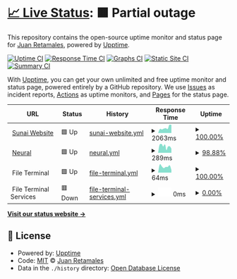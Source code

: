 # [📈 Live Status](https://juanretamales.github.io/Sunai-Upptime): <!--live status--> **🟧 Partial outage**

This repository contains the open-source uptime monitor and status page for [Juan Retamales](http://www.juanretamales.cl/), powered by [Upptime](https://github.com/upptime/upptime).

[![Uptime CI](https://github.com/juanretamales/Sunai-Upptime/workflows/Uptime%20CI/badge.svg)](https://github.com/juanretamales/Sunai-Upptime/actions?query=workflow%3A%22Uptime+CI%22)
[![Response Time CI](https://github.com/juanretamales/Sunai-Upptime/workflows/Response%20Time%20CI/badge.svg)](https://github.com/juanretamales/Sunai-Upptime/actions?query=workflow%3A%22Response+Time+CI%22)
[![Graphs CI](https://github.com/juanretamales/Sunai-Upptime/workflows/Graphs%20CI/badge.svg)](https://github.com/juanretamales/Sunai-Upptime/actions?query=workflow%3A%22Graphs+CI%22)
[![Static Site CI](https://github.com/juanretamales/Sunai-Upptime/workflows/Static%20Site%20CI/badge.svg)](https://github.com/juanretamales/Sunai-Upptime/actions?query=workflow%3A%22Static+Site+CI%22)
[![Summary CI](https://github.com/juanretamales/Sunai-Upptime/workflows/Summary%20CI/badge.svg)](https://github.com/juanretamales/Sunai-Upptime/actions?query=workflow%3A%22Summary+CI%22)

With [Upptime](https://upptime.js.org), you can get your own unlimited and free uptime monitor and status page, powered entirely by a GitHub repository. We use [Issues](https://github.com/juanretamales/Sunai-Upptime/issues) as incident reports, [Actions](https://github.com/juanretamales/Sunai-Upptime/actions) as uptime monitors, and [Pages](https://juanretamales.github.io/Sunai-Upptime) for the status page.

<!--start: status pages-->
<!-- This summary is generated by Upptime (https://github.com/upptime/upptime) -->
<!-- Do not edit this manually, your changes will be overwritten -->
<!-- prettier-ignore -->
| URL | Status | History | Response Time | Uptime |
| --- | ------ | ------- | ------------- | ------ |
| <img alt="" src="https://sunai.cl/wp-content/uploads/2020/04/cropped-favicon-32x32.png" height="13"> [Sunai Website](https://sunai.cl/en/) | 🟩 Up | [sunai-website.yml](https://github.com/juanretamales/Sunai-Upptime/commits/HEAD/history/sunai-website.yml) | <details><summary><img alt="Response time graph" src="./graphs/sunai-website/response-time-week.png" height="20"> 2063ms</summary><br><a href="https://juanretamales.github.io/Sunai-Upptime/history/sunai-website"><img alt="Response time 2537" src="https://img.shields.io/endpoint?url=https%3A%2F%2Fraw.githubusercontent.com%2Fjuanretamales%2FSunai-Upptime%2FHEAD%2Fapi%2Fsunai-website%2Fresponse-time.json"></a><br><a href="https://juanretamales.github.io/Sunai-Upptime/history/sunai-website"><img alt="24-hour response time 3213" src="https://img.shields.io/endpoint?url=https%3A%2F%2Fraw.githubusercontent.com%2Fjuanretamales%2FSunai-Upptime%2FHEAD%2Fapi%2Fsunai-website%2Fresponse-time-day.json"></a><br><a href="https://juanretamales.github.io/Sunai-Upptime/history/sunai-website"><img alt="7-day response time 2063" src="https://img.shields.io/endpoint?url=https%3A%2F%2Fraw.githubusercontent.com%2Fjuanretamales%2FSunai-Upptime%2FHEAD%2Fapi%2Fsunai-website%2Fresponse-time-week.json"></a><br><a href="https://juanretamales.github.io/Sunai-Upptime/history/sunai-website"><img alt="30-day response time 2399" src="https://img.shields.io/endpoint?url=https%3A%2F%2Fraw.githubusercontent.com%2Fjuanretamales%2FSunai-Upptime%2FHEAD%2Fapi%2Fsunai-website%2Fresponse-time-month.json"></a><br><a href="https://juanretamales.github.io/Sunai-Upptime/history/sunai-website"><img alt="1-year response time 2537" src="https://img.shields.io/endpoint?url=https%3A%2F%2Fraw.githubusercontent.com%2Fjuanretamales%2FSunai-Upptime%2FHEAD%2Fapi%2Fsunai-website%2Fresponse-time-year.json"></a></details> | <details><summary><a href="https://juanretamales.github.io/Sunai-Upptime/history/sunai-website">100.00%</a></summary><a href="https://juanretamales.github.io/Sunai-Upptime/history/sunai-website"><img alt="All-time uptime 99.40%" src="https://img.shields.io/endpoint?url=https%3A%2F%2Fraw.githubusercontent.com%2Fjuanretamales%2FSunai-Upptime%2FHEAD%2Fapi%2Fsunai-website%2Fuptime.json"></a><br><a href="https://juanretamales.github.io/Sunai-Upptime/history/sunai-website"><img alt="24-hour uptime 100.00%" src="https://img.shields.io/endpoint?url=https%3A%2F%2Fraw.githubusercontent.com%2Fjuanretamales%2FSunai-Upptime%2FHEAD%2Fapi%2Fsunai-website%2Fuptime-day.json"></a><br><a href="https://juanretamales.github.io/Sunai-Upptime/history/sunai-website"><img alt="7-day uptime 100.00%" src="https://img.shields.io/endpoint?url=https%3A%2F%2Fraw.githubusercontent.com%2Fjuanretamales%2FSunai-Upptime%2FHEAD%2Fapi%2Fsunai-website%2Fuptime-week.json"></a><br><a href="https://juanretamales.github.io/Sunai-Upptime/history/sunai-website"><img alt="30-day uptime 99.96%" src="https://img.shields.io/endpoint?url=https%3A%2F%2Fraw.githubusercontent.com%2Fjuanretamales%2FSunai-Upptime%2FHEAD%2Fapi%2Fsunai-website%2Fuptime-month.json"></a><br><a href="https://juanretamales.github.io/Sunai-Upptime/history/sunai-website"><img alt="1-year uptime 99.40%" src="https://img.shields.io/endpoint?url=https%3A%2F%2Fraw.githubusercontent.com%2Fjuanretamales%2FSunai-Upptime%2FHEAD%2Fapi%2Fsunai-website%2Fuptime-year.json"></a></details>
| <img alt="" src="https://neural.sunai.cl/fav.ico" height="13"> [Neural](https://neural.sunai.cl/) | 🟩 Up | [neural.yml](https://github.com/juanretamales/Sunai-Upptime/commits/HEAD/history/neural.yml) | <details><summary><img alt="Response time graph" src="./graphs/neural/response-time-week.png" height="20"> 289ms</summary><br><a href="https://juanretamales.github.io/Sunai-Upptime/history/neural"><img alt="Response time 343" src="https://img.shields.io/endpoint?url=https%3A%2F%2Fraw.githubusercontent.com%2Fjuanretamales%2FSunai-Upptime%2FHEAD%2Fapi%2Fneural%2Fresponse-time.json"></a><br><a href="https://juanretamales.github.io/Sunai-Upptime/history/neural"><img alt="24-hour response time 177" src="https://img.shields.io/endpoint?url=https%3A%2F%2Fraw.githubusercontent.com%2Fjuanretamales%2FSunai-Upptime%2FHEAD%2Fapi%2Fneural%2Fresponse-time-day.json"></a><br><a href="https://juanretamales.github.io/Sunai-Upptime/history/neural"><img alt="7-day response time 289" src="https://img.shields.io/endpoint?url=https%3A%2F%2Fraw.githubusercontent.com%2Fjuanretamales%2FSunai-Upptime%2FHEAD%2Fapi%2Fneural%2Fresponse-time-week.json"></a><br><a href="https://juanretamales.github.io/Sunai-Upptime/history/neural"><img alt="30-day response time 297" src="https://img.shields.io/endpoint?url=https%3A%2F%2Fraw.githubusercontent.com%2Fjuanretamales%2FSunai-Upptime%2FHEAD%2Fapi%2Fneural%2Fresponse-time-month.json"></a><br><a href="https://juanretamales.github.io/Sunai-Upptime/history/neural"><img alt="1-year response time 343" src="https://img.shields.io/endpoint?url=https%3A%2F%2Fraw.githubusercontent.com%2Fjuanretamales%2FSunai-Upptime%2FHEAD%2Fapi%2Fneural%2Fresponse-time-year.json"></a></details> | <details><summary><a href="https://juanretamales.github.io/Sunai-Upptime/history/neural">98.88%</a></summary><a href="https://juanretamales.github.io/Sunai-Upptime/history/neural"><img alt="All-time uptime 99.95%" src="https://img.shields.io/endpoint?url=https%3A%2F%2Fraw.githubusercontent.com%2Fjuanretamales%2FSunai-Upptime%2FHEAD%2Fapi%2Fneural%2Fuptime.json"></a><br><a href="https://juanretamales.github.io/Sunai-Upptime/history/neural"><img alt="24-hour uptime 100.00%" src="https://img.shields.io/endpoint?url=https%3A%2F%2Fraw.githubusercontent.com%2Fjuanretamales%2FSunai-Upptime%2FHEAD%2Fapi%2Fneural%2Fuptime-day.json"></a><br><a href="https://juanretamales.github.io/Sunai-Upptime/history/neural"><img alt="7-day uptime 98.88%" src="https://img.shields.io/endpoint?url=https%3A%2F%2Fraw.githubusercontent.com%2Fjuanretamales%2FSunai-Upptime%2FHEAD%2Fapi%2Fneural%2Fuptime-week.json"></a><br><a href="https://juanretamales.github.io/Sunai-Upptime/history/neural"><img alt="30-day uptime 99.74%" src="https://img.shields.io/endpoint?url=https%3A%2F%2Fraw.githubusercontent.com%2Fjuanretamales%2FSunai-Upptime%2FHEAD%2Fapi%2Fneural%2Fuptime-month.json"></a><br><a href="https://juanretamales.github.io/Sunai-Upptime/history/neural"><img alt="1-year uptime 99.95%" src="https://img.shields.io/endpoint?url=https%3A%2F%2Fraw.githubusercontent.com%2Fjuanretamales%2FSunai-Upptime%2FHEAD%2Fapi%2Fneural%2Fuptime-year.json"></a></details>
| <img alt="" src="https://www.svgrepo.com/show/299297/file-transfer-transfer.svg" height="13"> File Terminal | 🟩 Up | [file-terminal.yml](https://github.com/juanretamales/Sunai-Upptime/commits/HEAD/history/file-terminal.yml) | <details><summary><img alt="Response time graph" src="./graphs/file-terminal/response-time-week.png" height="20"> 64ms</summary><br><a href="https://juanretamales.github.io/Sunai-Upptime/history/file-terminal"><img alt="Response time 84" src="https://img.shields.io/endpoint?url=https%3A%2F%2Fraw.githubusercontent.com%2Fjuanretamales%2FSunai-Upptime%2FHEAD%2Fapi%2Ffile-terminal%2Fresponse-time.json"></a><br><a href="https://juanretamales.github.io/Sunai-Upptime/history/file-terminal"><img alt="24-hour response time 27" src="https://img.shields.io/endpoint?url=https%3A%2F%2Fraw.githubusercontent.com%2Fjuanretamales%2FSunai-Upptime%2FHEAD%2Fapi%2Ffile-terminal%2Fresponse-time-day.json"></a><br><a href="https://juanretamales.github.io/Sunai-Upptime/history/file-terminal"><img alt="7-day response time 64" src="https://img.shields.io/endpoint?url=https%3A%2F%2Fraw.githubusercontent.com%2Fjuanretamales%2FSunai-Upptime%2FHEAD%2Fapi%2Ffile-terminal%2Fresponse-time-week.json"></a><br><a href="https://juanretamales.github.io/Sunai-Upptime/history/file-terminal"><img alt="30-day response time 72" src="https://img.shields.io/endpoint?url=https%3A%2F%2Fraw.githubusercontent.com%2Fjuanretamales%2FSunai-Upptime%2FHEAD%2Fapi%2Ffile-terminal%2Fresponse-time-month.json"></a><br><a href="https://juanretamales.github.io/Sunai-Upptime/history/file-terminal"><img alt="1-year response time 84" src="https://img.shields.io/endpoint?url=https%3A%2F%2Fraw.githubusercontent.com%2Fjuanretamales%2FSunai-Upptime%2FHEAD%2Fapi%2Ffile-terminal%2Fresponse-time-year.json"></a></details> | <details><summary><a href="https://juanretamales.github.io/Sunai-Upptime/history/file-terminal">100.00%</a></summary><a href="https://juanretamales.github.io/Sunai-Upptime/history/file-terminal"><img alt="All-time uptime 99.61%" src="https://img.shields.io/endpoint?url=https%3A%2F%2Fraw.githubusercontent.com%2Fjuanretamales%2FSunai-Upptime%2FHEAD%2Fapi%2Ffile-terminal%2Fuptime.json"></a><br><a href="https://juanretamales.github.io/Sunai-Upptime/history/file-terminal"><img alt="24-hour uptime 100.00%" src="https://img.shields.io/endpoint?url=https%3A%2F%2Fraw.githubusercontent.com%2Fjuanretamales%2FSunai-Upptime%2FHEAD%2Fapi%2Ffile-terminal%2Fuptime-day.json"></a><br><a href="https://juanretamales.github.io/Sunai-Upptime/history/file-terminal"><img alt="7-day uptime 100.00%" src="https://img.shields.io/endpoint?url=https%3A%2F%2Fraw.githubusercontent.com%2Fjuanretamales%2FSunai-Upptime%2FHEAD%2Fapi%2Ffile-terminal%2Fuptime-week.json"></a><br><a href="https://juanretamales.github.io/Sunai-Upptime/history/file-terminal"><img alt="30-day uptime 100.00%" src="https://img.shields.io/endpoint?url=https%3A%2F%2Fraw.githubusercontent.com%2Fjuanretamales%2FSunai-Upptime%2FHEAD%2Fapi%2Ffile-terminal%2Fuptime-month.json"></a><br><a href="https://juanretamales.github.io/Sunai-Upptime/history/file-terminal"><img alt="1-year uptime 99.61%" src="https://img.shields.io/endpoint?url=https%3A%2F%2Fraw.githubusercontent.com%2Fjuanretamales%2FSunai-Upptime%2FHEAD%2Fapi%2Ffile-terminal%2Fuptime-year.json"></a></details>
| <img alt="" src="https://www.svgrepo.com/show/299297/file-transfer-transfer.svg" height="13"> File Terminal Services | 🟥 Down | [file-terminal-services.yml](https://github.com/juanretamales/Sunai-Upptime/commits/HEAD/history/file-terminal-services.yml) | <details><summary><img alt="Response time graph" src="./graphs/file-terminal-services/response-time-week.png" height="20"> 0ms</summary><br><a href="https://juanretamales.github.io/Sunai-Upptime/history/file-terminal-services"><img alt="Response time 0" src="https://img.shields.io/endpoint?url=https%3A%2F%2Fraw.githubusercontent.com%2Fjuanretamales%2FSunai-Upptime%2FHEAD%2Fapi%2Ffile-terminal-services%2Fresponse-time.json"></a><br><a href="https://juanretamales.github.io/Sunai-Upptime/history/file-terminal-services"><img alt="24-hour response time 0" src="https://img.shields.io/endpoint?url=https%3A%2F%2Fraw.githubusercontent.com%2Fjuanretamales%2FSunai-Upptime%2FHEAD%2Fapi%2Ffile-terminal-services%2Fresponse-time-day.json"></a><br><a href="https://juanretamales.github.io/Sunai-Upptime/history/file-terminal-services"><img alt="7-day response time 0" src="https://img.shields.io/endpoint?url=https%3A%2F%2Fraw.githubusercontent.com%2Fjuanretamales%2FSunai-Upptime%2FHEAD%2Fapi%2Ffile-terminal-services%2Fresponse-time-week.json"></a><br><a href="https://juanretamales.github.io/Sunai-Upptime/history/file-terminal-services"><img alt="30-day response time 0" src="https://img.shields.io/endpoint?url=https%3A%2F%2Fraw.githubusercontent.com%2Fjuanretamales%2FSunai-Upptime%2FHEAD%2Fapi%2Ffile-terminal-services%2Fresponse-time-month.json"></a><br><a href="https://juanretamales.github.io/Sunai-Upptime/history/file-terminal-services"><img alt="1-year response time 0" src="https://img.shields.io/endpoint?url=https%3A%2F%2Fraw.githubusercontent.com%2Fjuanretamales%2FSunai-Upptime%2FHEAD%2Fapi%2Ffile-terminal-services%2Fresponse-time-year.json"></a></details> | <details><summary><a href="https://juanretamales.github.io/Sunai-Upptime/history/file-terminal-services">0.00%</a></summary><a href="https://juanretamales.github.io/Sunai-Upptime/history/file-terminal-services"><img alt="All-time uptime 14.66%" src="https://img.shields.io/endpoint?url=https%3A%2F%2Fraw.githubusercontent.com%2Fjuanretamales%2FSunai-Upptime%2FHEAD%2Fapi%2Ffile-terminal-services%2Fuptime.json"></a><br><a href="https://juanretamales.github.io/Sunai-Upptime/history/file-terminal-services"><img alt="24-hour uptime 0.00%" src="https://img.shields.io/endpoint?url=https%3A%2F%2Fraw.githubusercontent.com%2Fjuanretamales%2FSunai-Upptime%2FHEAD%2Fapi%2Ffile-terminal-services%2Fuptime-day.json"></a><br><a href="https://juanretamales.github.io/Sunai-Upptime/history/file-terminal-services"><img alt="7-day uptime 0.00%" src="https://img.shields.io/endpoint?url=https%3A%2F%2Fraw.githubusercontent.com%2Fjuanretamales%2FSunai-Upptime%2FHEAD%2Fapi%2Ffile-terminal-services%2Fuptime-week.json"></a><br><a href="https://juanretamales.github.io/Sunai-Upptime/history/file-terminal-services"><img alt="30-day uptime 0.00%" src="https://img.shields.io/endpoint?url=https%3A%2F%2Fraw.githubusercontent.com%2Fjuanretamales%2FSunai-Upptime%2FHEAD%2Fapi%2Ffile-terminal-services%2Fuptime-month.json"></a><br><a href="https://juanretamales.github.io/Sunai-Upptime/history/file-terminal-services"><img alt="1-year uptime 14.66%" src="https://img.shields.io/endpoint?url=https%3A%2F%2Fraw.githubusercontent.com%2Fjuanretamales%2FSunai-Upptime%2FHEAD%2Fapi%2Ffile-terminal-services%2Fuptime-year.json"></a></details>

<!--end: status pages-->

[**Visit our status website →**](https://juanretamales.github.io/Sunai-Upptime)

## 📄 License

- Powered by: [Upptime](https://github.com/upptime/upptime)
- Code: [MIT](./LICENSE) © [Juan Retamales](http://www.juanretamales.cl/)
- Data in the `./history` directory: [Open Database License](https://opendatacommons.org/licenses/odbl/1-0/)

